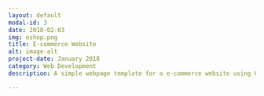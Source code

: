 ```yaml
---
layout: default
modal-id: 3
date: 2018-02-03
img: eshop.png
title: E-commerce Website
alt: image-alt
project-date: January 2018
category: Web Development
description: A simple webpage template for a e-commerce website using HTML, Bootstrap and javascript for front end, PHP and mySQL for backend.<br> Check it out here <a href="http://eshop.byethost22.com/"> E-commerce Website!</a>. <br><div>Icons made by <a href="https://www.flaticon.com/authors/srip" title="srip">srip</a> from <a href="https://www.flaticon.com/" title="Flaticon">www.flaticon.com</a> is licensed by <a href="http://creativecommons.org/licenses/by/3.0/" title="Creative Commons BY 3.0" target="_blank">CC 3.0 BY</a></div>

---
```

